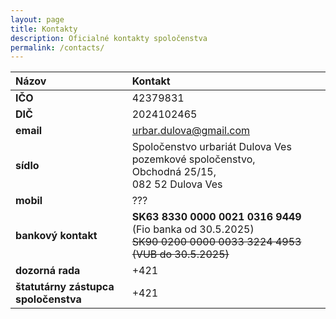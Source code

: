 ```yaml
---
layout: page
title: Kontakty
description: Oficialné kontakty spoločenstva
permalink: /contacts/
---
```


|Názov|Kontakt|
|:-------------|:------------------|
|**IČO**| 42379831|
|**DIČ**| 2024102465 |
|**email**| urbar.dulova@gmail.com|  
|**sídlo**| Spoločenstvo urbariát Dulova Ves pozemkové spoločenstvo,<br/> Obchodná	25/15,<br/> 082 52	Dulova Ves |
|**mobil**| ??? | 
|**bankový kontakt**| **SK63 8330 0000 0021 0316 9449** (Fio banka od 30.5.2025) <br/> ~~SK90 0200 0000 0033 3224 4953 (VUB do 30.5.2025)~~|
|**dozorná rada**| +421 |
|**štatutárny zástupca spoločenstva**| +421  |

